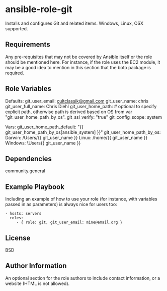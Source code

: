 ansible-role-git
=========

Installs and configures Git and related items. Windows, Linux, OSX supported.

Requirements
------------

Any pre-requisites that may not be covered by Ansible itself or the role should be mentioned here. For instance, if the role uses the EC2 module, it may be a good idea to mention in this section that the boto package is required.

Role Variables
--------------

Defaults:
git_user_email: cultclassik@gmail.com
git_user_name: chris
git_user_full_name: Chris Diehl
git_user_home_path: # optional to specify explicit path, otherwise path is derived based on OS from var "git_user_home_path_by_os".
git_ssl_verify: "true"
git_config_scope: system

Vars:
git_user_home_path_default: "{{ git_user_home_path_by_os[ansible_system] }}"
git_user_home_path_by_os:
  Darwin: /Users/{{ git_user_name }}
  Linux: /home/{{ git_user_name }}
  Windows: \Users\{{ git_user_name }}

Dependencies
------------

community.general

Example Playbook
----------------

Including an example of how to use your role (for instance, with variables passed in as parameters) is always nice for users too:

    - hosts: servers
      roles:
         - { role: git, git_user_email: mine@email.org }

License
-------

BSD

Author Information
------------------

An optional section for the role authors to include contact information, or a website (HTML is not allowed).
